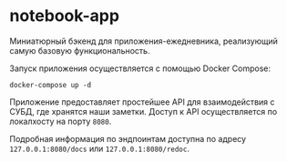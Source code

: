 # notebook-app

Миниатюрный бэкенд для приложения-ежедневника, реализующий самую базовую функциональность.

Запуск приложения осуществляется с помощью Docker Compose:

```shell
docker-compose up -d
```

Приложение предоставляет простейшее API для взаимодействия с СУБД, где хранятся наши заметки. Доступ к API осуществляется по локалхосту на порту `8080`. 

Подробная информация по эндпоинтам доступна по адресу `127.0.0.1:8080/docs` или `127.0.0.1:8080/redoc`.
